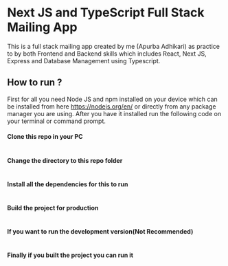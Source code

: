 # Next JS and TypeScript Full Stack Mailing App
This is a full stack mailing app created by me (Apurba Adhikari) as practice to by both Frontend and Backend skills which includes React, Next JS, Express and Database Management using Typescript.

## How to run ?
First for all you need Node JS and npm installed on your device which can be installed from here https://nodejs.org/en/ or directly from any package manager you are using.
After you have it installed run the following code on your terminal or command prompt.

#### Clone this repo in your PC
```git clone https://github.com/apurbadh/ApurbaMail.git
```

#### Change the directory to this repo folder
```cd ApurbaMail
```

#### Install all the dependencies for this to run
```npm install
```

#### Build the project for production
```npm run build
```

#### If you want to run the development version(Not Recommended)
```npm run dev
```

#### Finally if you built the project you can run it
```npm run start
```

